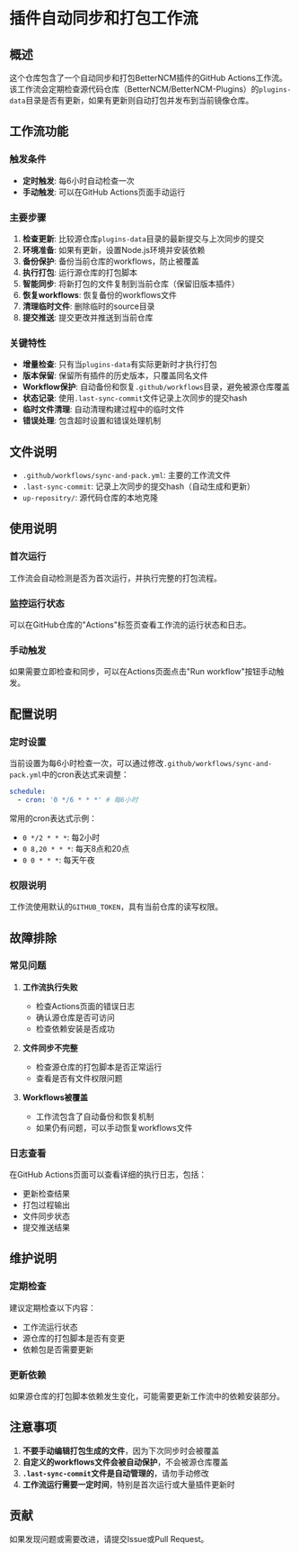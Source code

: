 # 插件自动同步和打包工作流

## 概述

这个仓库包含了一个自动同步和打包BetterNCM插件的GitHub Actions工作流。该工作流会定期检查源代码仓库（BetterNCM/BetterNCM-Plugins）的`plugins-data`目录是否有更新，如果有更新则自动打包并发布到当前镜像仓库。

## 工作流功能

### 触发条件

- **定时触发**: 每6小时自动检查一次
- **手动触发**: 可以在GitHub Actions页面手动运行

### 主要步骤

1. **检查更新**: 比较源仓库`plugins-data`目录的最新提交与上次同步的提交
2. **环境准备**: 如果有更新，设置Node.js环境并安装依赖
3. **备份保护**: 备份当前仓库的workflows，防止被覆盖
4. **执行打包**: 运行源仓库的打包脚本
5. **智能同步**: 将新打包的文件复制到当前仓库（保留旧版本插件）
6. **恢复workflows**: 恢复备份的workflows文件
7. **清理临时文件**: 删除临时的source目录
8. **提交推送**: 提交更改并推送到当前仓库

### 关键特性

- **增量检查**: 只有当`plugins-data`有实际更新时才执行打包
- **版本保留**: 保留所有插件的历史版本，只覆盖同名文件
- **Workflow保护**: 自动备份和恢复`.github/workflows`目录，避免被源仓库覆盖
- **状态记录**: 使用`.last-sync-commit`文件记录上次同步的提交hash
- **临时文件清理**: 自动清理构建过程中的临时文件
- **错误处理**: 包含超时设置和错误处理机制

## 文件说明

- `.github/workflows/sync-and-pack.yml`: 主要的工作流文件
- `.last-sync-commit`: 记录上次同步的提交hash（自动生成和更新）
- `up-repositry/`: 源代码仓库的本地克隆

## 使用说明

### 首次运行

工作流会自动检测是否为首次运行，并执行完整的打包流程。

### 监控运行状态

可以在GitHub仓库的"Actions"标签页查看工作流的运行状态和日志。

### 手动触发

如果需要立即检查和同步，可以在Actions页面点击"Run workflow"按钮手动触发。

## 配置说明

### 定时设置

当前设置为每6小时检查一次，可以通过修改`.github/workflows/sync-and-pack.yml`中的cron表达式来调整：

```yaml
schedule:
  - cron: '0 */6 * * *' # 每6小时
```

常用的cron表达式示例：

- `0 */2 * * *`: 每2小时
- `0 8,20 * * *`: 每天8点和20点
- `0 0 * * *`: 每天午夜

### 权限说明

工作流使用默认的`GITHUB_TOKEN`，具有当前仓库的读写权限。

## 故障排除

### 常见问题

1. **工作流执行失败**
   - 检查Actions页面的错误日志
   - 确认源仓库是否可访问
   - 检查依赖安装是否成功

2. **文件同步不完整**
   - 检查源仓库的打包脚本是否正常运行
   - 查看是否有文件权限问题

3. **Workflows被覆盖**
   - 工作流包含了自动备份和恢复机制
   - 如果仍有问题，可以手动恢复workflows文件

### 日志查看

在GitHub Actions页面可以查看详细的执行日志，包括：

- 更新检查结果
- 打包过程输出
- 文件同步状态
- 提交推送结果

## 维护说明

### 定期检查

建议定期检查以下内容：

- 工作流运行状态
- 源仓库的打包脚本是否有变更
- 依赖包是否需要更新

### 更新依赖

如果源仓库的打包脚本依赖发生变化，可能需要更新工作流中的依赖安装部分。

## 注意事项

1. **不要手动编辑打包生成的文件**，因为下次同步时会被覆盖
2. **自定义的workflows文件会被自动保护**，不会被源仓库覆盖
3. **`.last-sync-commit`文件是自动管理的**，请勿手动修改
4. **工作流运行需要一定时间**，特别是首次运行或大量插件更新时

## 贡献

如果发现问题或需要改进，请提交Issue或Pull Request。
